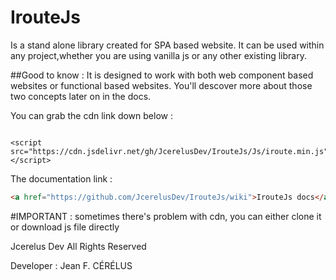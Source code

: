 # IrouteJs
Is a stand alone library created for SPA based website.
It can be used within any project,whether you are using vanilla js or any other existing library.

##Good to know :
It is designed to work with both web component based websites or functional based websites.
You'll descover more about those two concepts later on in the docs.


You can grab the cdn link down below :
<pre><code>
&lt;script src="https://cdn.jsdelivr.net/gh/JcerelusDev/IrouteJs/Js/iroute.min.js"&gt;&lt;/script&gt;
</code></pre>
The documentation link :
```html
<a href="https://github.com/JcerelusDev/IrouteJs/wiki">IrouteJs docs</a>
```

#IMPORTANT :
sometimes there's problem with cdn, you can either clone it or download js file directly


Jcerelus Dev All Rights Reserved 

Developer : Jean F. CÉRÉLUS
